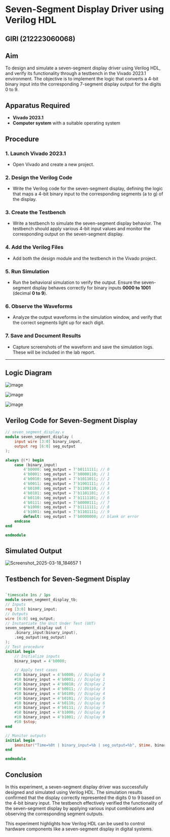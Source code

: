 # Seven-Segment Display Driver using Verilog HDL
## GIRI (212223060068)

## Aim  
To design and simulate a seven-segment display driver using Verilog HDL, and verify its functionality through a testbench in the Vivado 2023.1 environment. The objective is to implement the logic that converts a 4-bit binary input into the corresponding 7-segment display output for the digits 0 to 9.

## Apparatus Required  
- **Vivado 2023.1**  
- **Computer system** with a suitable operating system  

## Procedure  

### 1. Launch Vivado 2023.1  
- Open Vivado and create a new project.  

### 2. Design the Verilog Code  
- Write the Verilog code for the seven-segment display, defining the logic that maps a 4-bit binary input to the corresponding segments (a to g) of the display.  

### 3. Create the Testbench  
- Write a testbench to simulate the seven-segment display behavior. The testbench should apply various 4-bit input values and monitor the corresponding output on the seven-segment display.  

### 4. Add the Verilog Files  
- Add both the design module and the testbench in the Vivado project.  

### 5. Run Simulation  
- Run the behavioral simulation to verify the output. Ensure the seven-segment display behaves correctly for binary inputs **0000 to 1001** (decimal **0 to 9**).  

### 6. Observe the Waveforms  
- Analyze the output waveforms in the simulation window, and verify that the correct segments light up for each digit.  

### 7. Save and Document Results  
- Capture screenshots of the waveform and save the simulation logs. These will be included in the lab report.  

---
## Logic Diagram

![image](https://github.com/user-attachments/assets/e561cdb5-b1b0-42d0-94f5-e1efaec9704c)

![image](https://github.com/user-attachments/assets/dc32254e-f88d-471a-a2ba-e4ec5eb3fc11)

![image](https://github.com/user-attachments/assets/a8a8921e-0a37-4697-86d8-0c43cd8aef5a)

## Verilog Code for Seven-Segment Display  

```verilog
// seven_segment_display.v
module seven_segment_display (
    input wire [3:0] binary_input,
    output reg [6:0] seg_output
);

always @(*) begin
    case (binary_input)
        4'b0000: seg_output = 7'b0111111; // 0
        4'b0001: seg_output = 7'b0000110; // 1
        4'b0010: seg_output = 7'b1011011; // 2
        4'b0011: seg_output = 7'b1001111; // 3
        4'b0100: seg_output = 7'b1100110; // 4
        4'b0101: seg_output = 7'b1101101; // 5
        4'b0110: seg_output = 7'b1111101; // 6
        4'b0111: seg_output = 7'b0000111; // 7
        4'b1000: seg_output = 7'b1111111; // 8
        4'b1001: seg_output = 7'b1101111; // 9
        default: seg_output = 7'b0000000; // blank or error
    endcase
end

endmodule
```
## Simulated Output

![Screenshot_2025-03-18_184657 1](https://github.com/user-attachments/assets/4a4de95b-a9b2-4835-bb07-920733d97791)



## Testbench for Seven-Segment Display
```verilog

`timescale 1ns / 1ps
module seven_segment_display_tb;
// Inputs
reg [3:0] binary_input;
// Outputs
wire [6:0] seg_output;
// Instantiate the Unit Under Test (UUT)
seven_segment_display uut (
    .binary_input(binary_input),
    .seg_output(seg_output)
);
// Test procedure
initial begin
    // Initialize inputs
    binary_input = 4'b0000;

    // Apply test cases
    #10 binary_input = 4'b0000; // Display 0
    #10 binary_input = 4'b0001; // Display 1
    #10 binary_input = 4'b0010; // Display 2
    #10 binary_input = 4'b0011; // Display 3
    #10 binary_input = 4'b0100; // Display 4
    #10 binary_input = 4'b0101; // Display 5
    #10 binary_input = 4'b0110; // Display 6
    #10 binary_input = 4'b0111; // Display 7
    #10 binary_input = 4'b1000; // Display 8
    #10 binary_input = 4'b1001; // Display 9
    #10 $stop;
end

// Monitor outputs
initial begin
    $monitor("Time=%0t | binary_input=%b | seg_output=%b", $time, binary_input, seg_output);
end

endmodule
```
## Conclusion
In this experiment, a seven-segment display driver was successfully designed and simulated using Verilog HDL. The simulation results confirmed that the display correctly represented the digits 0 to 9 based on the 4-bit binary input. The testbench effectively verified the functionality of the seven-segment display by applying various input combinations and observing the corresponding segment outputs.

This experiment highlights how Verilog HDL can be used to control hardware components like a seven-segment display in digital systems.
